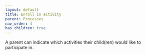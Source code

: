 ```yaml
---
layout: default
title: Enroll in activity
parent: Processes
nav_order: 4
has_children: true
---
```


A parent can indicate which activities their child(ren) would like to participate in.
